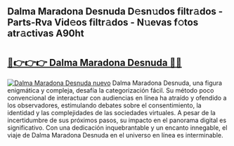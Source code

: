 ## Dalma Maradona Desnuda D𝚎sn𝚞dos filtr𝚊dos - Parts-Rva Vid𝚎os filtr𝚊dos - N𝚞evas f𝚘tos atr𝚊ctivas A90ht

# <h2><a href="http://mb5r8c3.tromn.icu/?c=Dalma+Maradona+Desnuda">🔗👉👉👉 Dalma Maradona Desnuda 🔗🔗</a></h2>

[![Dalma Maradona Desnuda nuevo](https://i.imgur.com/pEAQMta.gif)](http://mb5r8c3.tromn.icu/?c=Dalma+Maradona+Desnuda)
Dalma Maradona Desnuda, una figura enigmática y compleja, desafía la categorización fácil. Su método poco convencional de interactuar con audiencias en línea ha atraído y ofendido a los observadores, estimulando debates sobre el consentimiento, la identidad y las complejidades de las sociedades virtuales. A pesar de la incertidumbre de sus próximos pasos, su impacto en el panorama digital es significativo. Con una dedicación inquebrantable y un encanto innegable, el viaje de Dalma Maradona Desnuda en el universo en línea es interminable.
